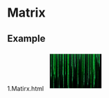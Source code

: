 # Matrix


## Example
1.Matirx.html
<img src="https://github.com/azcvcza/Matrix/blob/master/Matrix.png"  hspace="10" vspace="6">
</br>
